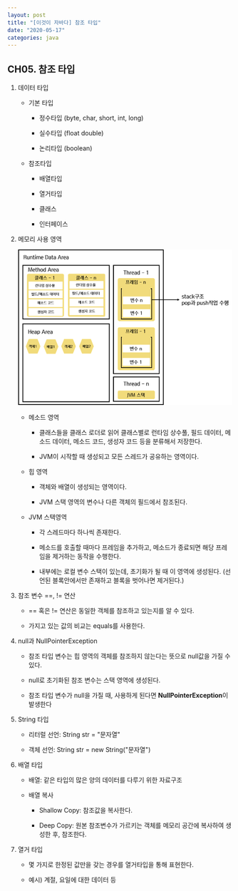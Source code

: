 ```yaml
---
layout: post
title: "[이것이 자바다] 참조 타입"
date: "2020-05-17"
categories: java
---
```




## CH05. 참조 타입



1. 데이터 타입

   - 기본 타입

     - 정수타입 (byte, char, short, int, long)
     
     - 실수타입 (float double)
     
     - 논리타입 (boolean)
     
   - 참조타입

     - 배열타입

     - 열거타입

     - 클래스

     - 인터페이스

2. 메모리 사용 영역

   ![](/assets/post_IMG/java05/memory.png) 

   - 메소드 영역

     - 클래스들을 클래스 로더로 읽어 클래스별로 런타임 상수풀, 필드 데이터, 메소드 데이터, 메소드 코드, 생성자 코드 등을 분류해서 저장한다.
     
     - JVM이 시작할 때 생성되고 모든 스레드가 공유하는 영역이다.
     
   - 힙 영역

     - 객체와 배열이 생성되는 영역이다.
     
     - JVM 스택 영역의 변수나 다른 객체의 필드에서 참조된다.
     
   - JVM 스택영역

     - 각 스레드마다 하나씩 존재한다.
     
     - 메소드를 호출할 때마다 프레임을 추가하고, 메소드가 종료되면 해당 프레임을 제거하는 동작을 수행한다.
     
     - 내부에는 로컬 변수 스택이 있는데, 초기화가 될 때 이 영역에 생성된다. (선언된 블록안에서만 존재하고 블록을 벗어나면 제거된다.)

3. 참조 변수 ==, != 연산

   - == 혹은 != 연산은 동일한 객체를 참조하고 있는지를 알 수 있다.

   - 가지고 있는 값의 비교는 equals를 사용한다.

4. null과 NullPointerException

   - 참조 타입 변수는 힙 영역의 객체를 참조하지 않는다는 뜻으로 null값을 가질 수 있다.

   - null로 초기화된 참조 변수는 스택 영역에 생성된다.

   - 참조 타입 변수가 null을 가질 때, 사용하게 된다면 **NullPointerException**이 발생한다

5. String 타입

   - 리터럴 선언: String str = "문자열"

   - 객체 선언: String str = new String("문자열")

6. 배열 타입
    - 배열: 같은 타입의 많은 양의 데이터를 다루기 위한 자료구조

    - 배열 복사

        - Shallow Copy:  참조값을 복사한다.

        - Deep Copy: 원본 참조변수가 가르키는 객체를 메모리 공간에 복사하여 생성한 후, 참조한다.

7. 열거 타입

   - 몇 가지로 한정된 값만을 갖는 경우를 열거타입을 통해 표현한다.

   - 예시) 계절, 요일에 대한 데이터 등
